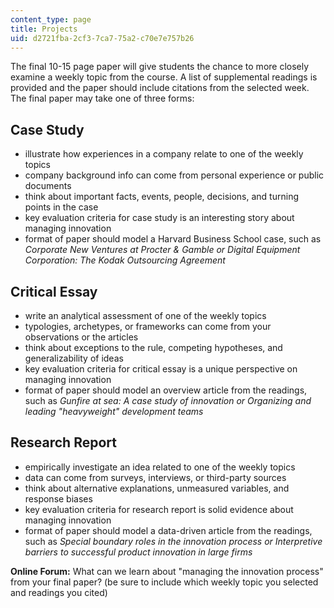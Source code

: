 ```yaml
---
content_type: page
title: Projects
uid: d2721fba-2cf3-7ca7-75a2-c70e7e757b26
---
```


The final 10-15 page paper will give students the chance to more closely examine a weekly topic from the course. A list of supplemental readings is provided and the paper should include citations from the selected week. The final paper may take one of three forms:

Case Study
----------

*   illustrate how experiences in a company relate to one of the weekly topics
*   company background info can come from personal experience or public documents
*   think about important facts, events, people, decisions, and turning points in the case
*   key evaluation criteria for case study is an interesting story about managing innovation
*   format of paper should model a Harvard Business School case, such as _Corporate New Ventures at Procter & Gamble or Digital Equipment Corporation: The Kodak Outsourcing Agreement_

Critical Essay
--------------

*   write an analytical assessment of one of the weekly topics
*   typologies, archetypes, or frameworks can come from your observations or the articles
*   think about exceptions to the rule, competing hypotheses, and generalizability of ideas
*   key evaluation criteria for critical essay is a unique perspective on managing innovation
*   format of paper should model an overview article from the readings, such as _Gunfire at sea: A case study of innovation or Organizing and leading "heavyweight" development teams_

Research Report
---------------

*   empirically investigate an idea related to one of the weekly topics
*   data can come from surveys, interviews, or third-party sources
*   think about alternative explanations, unmeasured variables, and response biases
*   key evaluation criteria for research report is solid evidence about managing innovation
*   format of paper should model a data-driven article from the readings, such as _Special boundary roles in the innovation process or Interpretive barriers to successful product innovation in large firms_

**Online Forum:** What can we learn about "managing the innovation process" from your final paper? (be sure to include which weekly topic you selected and readings you cited)